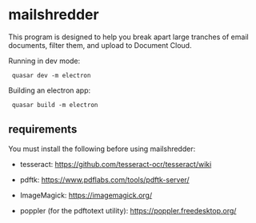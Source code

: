 # mailshredder

This program is designed to help you break apart large tranches of email documents, filter them, and upload to Document Cloud.

Running in dev mode:

```
 quasar dev -m electron
```

Building an electron app:

```
 quasar build -m electron
```


## requirements

You must install the following before using mailshredder:

* tesseract: https://github.com/tesseract-ocr/tesseract/wiki

* pdftk: https://www.pdflabs.com/tools/pdftk-server/

* ImageMagick: https://imagemagick.org/

* poppler (for the pdftotext utility): https://poppler.freedesktop.org/
